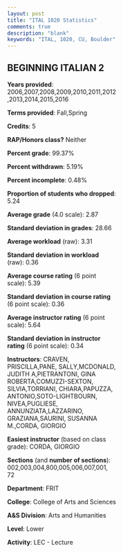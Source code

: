 ```yaml
---
layout: post
title: "ITAL 1020 Statistics"
comments: true
description: "blank"
keywords: "ITAL, 1020, CU, Boulder"
--- 
```

<head>
<script src="https://ajax.googleapis.com/ajax/libs/jquery/2.1.3/jquery.min.js"></script>
<script src="https://dl.dropboxusercontent.com/s/pc42nxpaw1ea4o9/highcharts.js?dl=0"></script>
<!-- <script src="../assets/js/highcharts.js"></script> -->
<style type="text/css">@font-face {
	font-family: "Bebas Neue";
	src: url(https://www.filehosting.org/file/details/544349/BebasNeue%20Regular.otf) format("opentype");
	}
	h1.Bebas { 
		font-family: "Bebas Neue", Verdana, Tahoma;
	}
</style>
</head>
<body>
	<div id="container" style="float: right; width: 45%; height: 88%; margin-left: 2.5%; margin-right: 2.5%;"></div>
	<script language="JavaScript">
		$(document).ready(function() {
		var chart = {type: 'column'};
		var title = {text: 'Grade Distribution'};
		var xAxis = {categories: ['A','B','C','D','F'],crosshair: true};
		var yAxis = {min: 0,title: {text: 'Percentage'}};
		var tooltip = {headerFormat: '<center><b><span style="font-size:20px">{point.key}</span></b></center>',
		               pointFormat: '<td style="padding:0"><b>{point.y:.1f}%</b></td>',
		               footerFormat: '</table>',shared: true,useHTML: true};
		var plotOptions = {column: {pointPadding: 0.0,borderWidth: 0}};  
		var credits = {enabled: false};var series= [{name: 'Percent',data: [31.7,38.62,22.34,3.54,3.79,]}];
		var json = {};
		json.chart = chart;
		json.title = title;
		json.tooltip = tooltip;
		json.xAxis = xAxis;
		json.yAxis = yAxis;  
		json.series = series;
		json.plotOptions = plotOptions;  
		json.credits = credits;
		$('#container').highcharts(json);
	});
	</script>
</body>
			   
## BEGINNING ITALIAN 2

**Years provided**: 2006,2007,2008,2009,2010,2011,2012,2013,2014,2015,2016

**Terms provided**: Fall,Spring

**Credits**: 5

**RAP/Honors class?** Neither

**Percent grade**: 99.37%

**Percent withdrawn**: 5.19%

**Percent incomplete**: 0.48%

**Proportion of students who dropped**: 5.24

**Average grade** (4.0 scale): 2.87

**Standard deviation in grades**: 28.66

**Average workload** (raw): 3.31

**Standard deviation in workload** (raw): 0.36

**Average course rating** (6 point scale): 5.39

**Standard deviation in course rating** (6 point scale): 0.36

**Average instructor rating** (6 point scale): 5.64

**Standard deviation in instructor rating** (6 point scale): 0.34

**Instructors**: CRAVEN, PRISCILLA,PANE, SALLY,MCDONALD, JUDITH A,PIETRANTONI, GINA ROBERTA,COMUZZI-SEXTON, SILVIA,TORRIANI, CHIARA,PAPUZZA, ANTONIO,SOTO-LIGHTBOURN, NIVEA,PUGLIESE, ANNUNZIATA,LAZZARINO, GRAZIANA,SAURINI, SUSANNA M.,CORDA, GIORGIO

**Easiest instructor** (based on class grade): CORDA, GIORGIO

**Sections** (and **number of sections**): 002,003,004,800,005,006,007,001, 72

**Department**: FRIT

**College**: College of Arts and Sciences

**A&S Division**: Arts and Humanities

**Level**: Lower

**Activity**: LEC - Lecture